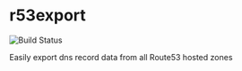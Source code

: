 # r53export

![Build Status][BuildStatus]

Easily export dns record data from all Route53 hosted zones



[BuildStatus]: https://ci.appveyor.com/api/projects/status/github/Pingfu/r53export?branch=master&svg=true